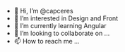 - 👋 Hi, I’m @capceres
- 👀 I’m interested in Design and Front
- 🌱 I’m currently learning Angular
- 💞️ I’m looking to collaborate on ...
- 📫 How to reach me ...

<!---
capceres/capceres is a ✨ special ✨ repository because its `README.md` (this file) appears on your GitHub profile.
You can click the Preview link to take a look at your changes.
--->
